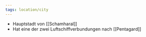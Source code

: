 ```yaml
---
tags: location/city
---
```


- Hauptstadt von [[Schamharal]]
- Hat eine der zwei Luftschiffverbundungen nach [[Pentagard]]
